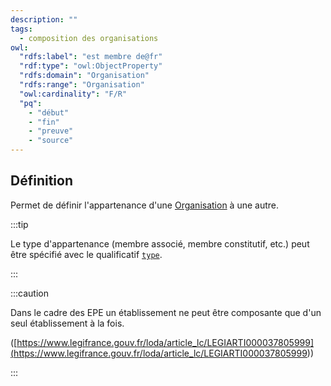 ```yaml
---
description: ""
tags:
  - composition des organisations
owl:
  "rdfs:label": "est membre de@fr"
  "rdf:type": "owl:ObjectProperty"
  "rdfs:domain": "Organisation"
  "rdfs:range": "Organisation"
  "owl:cardinality": "F/R"
  "pq":
    - "début"
    - "fin"
    - "preuve"
    - "source"
---
```


<OntologyTable frontMatter={frontMatter}/>

## Définition

Permet de définir l'appartenance d'une [Organisation](../Classes/Organisation/Organisation.md) à une autre.

:::tip

Le type d'appartenance (membre associé, membre constitutif, etc.) peut être spécifié avec le qualificatif [`type`](type.md).

:::

:::caution

Dans le cadre des EPE un établissement ne peut être composante que d'un seul établissement à la fois.

([https://www.legifrance.gouv.fr/loda/article_lc/LEGIARTI000037805999](<https://www.legifrance.gouv.fr/loda/article_lc/LEGIARTI000037805999>))

:::
